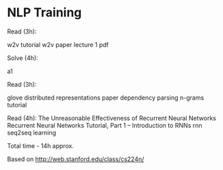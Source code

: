 # NLP Training

Read (3h):

w2v tutorial
w2v paper
lecture 1 pdf

Solve (4h):

a1

Read (3h): 

glove
distributed representations paper
dependency parsing
n-grams tutorial


Read (4h):
The Unreasonable Effectiveness of Recurrent Neural Networks
Recurrent Neural Networks Tutorial, Part 1 – Introduction to RNNs
rnn
seq2seq learning

Total time  - 14h approx.

Based on http://web.stanford.edu/class/cs224n/
